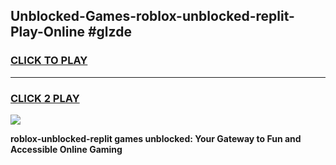 
## Unblocked-Games-roblox-unblocked-replit-Play-Online #glzde
<h3>
<a href="https://news.freeplayer.one?title=roblox-unblocked-replit&ref=3">CLICK TO PLAY</a></h3>
<hr>

<h3>
<a href="https://news.freeplayer.one?title=roblox-unblocked-replit&ref=3">CLICK 2 PLAY</a>
  
</h3>

<a href="https://news.freeplayer.one?title=roblox-unblocked-replit&ref=3"><img src="https://clearcache.store/games.png"></a>


**roblox-unblocked-replit games unblocked: Your Gateway to Fun and Accessible Online Gaming**
